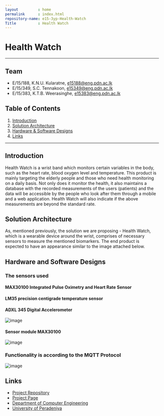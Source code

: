 ```yaml
---
layout         : home
permalink      : index.html
repository-name: e15-3yp-Health-Watch
Title          : Health Watch
---
```


[comment]: # "This is the standard layout for the project, but you can clean this and use your own template"

# Health Watch

---

## Team
-  E/15/188, K.N.U. Kularatne, [e15188@eng.pdn.ac.lk](mailto:e15188@eng.pdn.ac.lk)
-  E/15/349, S.C. Tennakoon, [e15349@eng.pdn.ac.lk](mailto:e15349@eng.pdn.ac.lk)
-  E/15/383, K.T.B. Weerasinghe, [e15383@eng.pdn.ac.lk](mailto:e15383@eng.pdn.ac.lk)

## Table of Contents
1. [Introduction](#introduction)
2. [Solution Architecture](#solution-architecture )
3. [Hardware & Software Designs](#hardware-and-software-designs)
4. [Links](#links)

---

## Introduction

 
Health Watch is a wrist band which monitors certain variables in the body, such as the heart rate, blood oxygen level and temperature. This product is mainly targeting the elderly people and those who need health monitoring on a daily basis. Not only does it monitor the health, it also maintains a database with the recorded measurements of the users (patients) and the data will be accessible by the people who look after them through a mobile and a web application. Health Watch will also indicate if the above measurements are beyond the standard rate.

## Solution Architecture

 As, mentioned previously, the solution we are proposing - Health Watch, which is a wearable device around the wrist, comprises of necessary sensors to measure the mentioned biomarkers.  The end product is expected to have an appearance similar to the image attached below.

## Hardware and Software Designs
### The sensors used
#### MAX30100 Integrated Pulse Oximetry and Heart Rate Sensor
#### LM35 precision centigrade temperature sensor
#### ADXL 345 Digital Accelerometer
![image](https://user-images.githubusercontent.com/73756777/118878421-287e2080-b90d-11eb-8773-2451de64a46b.png)
#### Sensor module MAX30100
![image](https://user-images.githubusercontent.com/73756777/118879225-12bd2b00-b90e-11eb-89f0-fa8437510c31.png)
### Functionality is according to the MQTT Protocol
![image](https://user-images.githubusercontent.com/73756777/118878983-d093e980-b90d-11eb-9755-a740d5f2f341.png)



## Links

- <a href = "https://github.com/cepdnaclk/e15-3yp-Health-Watch" target = "_blank"> Project Repository </a>
- <a href = "https://cepdnaclk.github.io/e15-3yp-Health-Watch" target = "_blank">Project Page</a>
- <a href = "http://www.ce.pdn.ac.lk/" target = "_blank">Department of Computer Engineering</a>
- <a href = "https://eng.pdn.ac.lk/" target = "_blank">University of Peradeniya</a>


[//]: # (Please refer this to learn more about Markdown syntax)
[//]: # (https://github.com/adam-p/markdown-here/wiki/Markdown-Cheatsheet)
